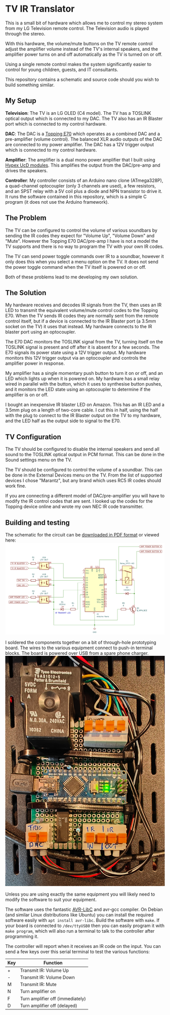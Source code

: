 # TV IR Translator

This is a small bit of hardware which allows me to control my stereo system
from my LG Television remote control.  The Television audio is played through
the stereo.

With this hardware, the volume/mute buttons on the TV remote control adjust the
amplifier volume instead of the TV's internal speakers, and the amplifier power
turns on and off automatically as the TV is turned on or off.

Using a single remote control makes the system significantly easier to control
for young children, guests, and IT consultants.

This repository contains a schematic and source code should you wish to build
something similar.

## My Setup

**Television**: The TV is an LG OLED (C4 model).  The TV has a TOSLINK optical
output which is connected to my DAC.  The TV also has an IR Blaster port which
is connected to my control hardware.

**DAC**: The DAC is a [Topping E70](https://www.toppingaudio.com/product-item/e70) 
which operates as a combined DAC and a pre-amplifier (volume control). The
balanced XLR audio outputs of the DAC are connected to my power amplifier. The
DAC has a 12V trigger output which is connected to my control hardware.

**Amplifier**: The amplifier is a dual mono power amplifier that I built using 
[Hypex UcD modules](https://www.hypex.nl/products/amplifier-families/ucd-family/).
This amplifies the output from the DAC/pre-amp and drives the speakers.

**Controller**: My controller consists of an Arduino nano clone (ATmega328P), a
quad-channel optocoupler (only 3 channels are used), a few resistors, and an
SPST relay with a 5V coil plus a diode and NPN transistor to drive it. It runs
the software contained in this repository, which is a simple C program (it does
not use the Arduino framework).

## The Problem

The TV can be configured to control the volume of various soundbars by sending
the IR codes they expect for "Volume Up", "Volume Down" and "Mute".  However
the Topping E70 DAC/pre-amp I have is not a model the TV supports and there is
no way to program the TV with your own IR codes.

The TV can send power toggle commands over IR to a soundbar, however it only
does this when you select a menu option on the TV. It does not send the power
toggle command when the TV itself is powered on or off.

Both of these problems lead to me developing my own solution.

## The Solution

My hardware receives and decodes IR signals from the TV, then uses an IR LED to
transmit the equivalent volume/mute control codes to the Topping E70. When the
TV sends IR codes they are normally sent from the remote control itself, but if
a device is connected to the IR Blaster port (a 3.5mm socket on the TV) it uses
that instead. My hardware connects to the IR blaster port using an optocoupler.

The E70 DAC monitors the TOSLINK signal from the TV, turning itself on the
TOSLINK signal is present and off after it is absent for a few seconds.  The
E70 signals its power state using a 12V trigger output. My hardware monitors
this 12V trigger output via an optocoupler and controls the amplifier power in
response.

My amplifier has a single momentary push button to turn it on or off, and an
LED which lights up when it is powered on. My hardware has a small relay wired
in parallel with the button, which it uses to synthesise button pushes, and it
monitors the LED state using an optocoupler to determine if the amplifier is on
or off.

I bought an inexpensive IR blaster LED on Amazon. This has an IR LED and a
3.5mm plug on a length of two-core cable. I cut this in half, using the half
with the plug to connect to the IR Blaster output on the TV to my hardware, and
the LED half as the output side to signal to the E70.

## TV Configuration

The TV should be configured to disable the internal speakers and send all sound
to the TOSLINK optical output in PCM format. This can be done in the Sound
settings menu on the TV.

The TV should be configured to control the volume of a soundbar. This can be
done in the External Devices menu on the TV. From the list of supported devices
I chose "Marantz", but any brand which uses RC5 IR codes should work fine. 

If you are connecting a different model of DAC/pre-amplifier you will have to
modify the IR control codes that are sent. I looked up the codes for the
Topping device online and wrote my own NEC IR code transmitter.

## Building and testing

The schematic for the circuit can be 
[downloaded in PDF format](/kicad/schematic.pdf)
or viewed here:
![Schematic](/kicad/schematic.png)

I soldered the components together on a bit of through-hole prototyping board. 
The wires to the various equipment connect to push-in terminal blocks. The
board is powered over USB from a spare phone charger.
![Board Photo](/board-photo.jpg)

Unless you are using exactly the same equipment you will likely need to
modify the software to suit your equipment.

The software uses the fantastic [AVR-LibC](https://github.com/avrdudes/avr-libc/) 
and avr-gcc compiler. On Debian (and similar Linux distributions like Ubuntu)
you can install the required software easily with `apt install avr-libc`. Build
the software with `make`. If your board is connected to `/dev/ttyUSB0` then you
can easily program it with `make program`, which will also run a terminal to talk
to the controller after programming it. 

The controller will report when it receives an IR code on the input.  You can
send a few keys over this serial terminal to test the various functions:

| Key | Function |
| --- | -------- |
|  +  | Transmit IR: Volume Up |
|  -  | Transmit IR: Volume Down |
|  M  | Transmit IR: Mute |
|  N  | Turn amplifier on |
|  F  | Turn amplifier off (immediately) |
|  D  | Turn amplifier off (delayed) |
